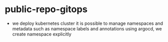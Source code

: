 # public-repo-gitops

- we deploy kubernetes cluster
it is possible to manage namespaces and metadata such as namespace labels and annotations using argocd, we create namespace explicitly